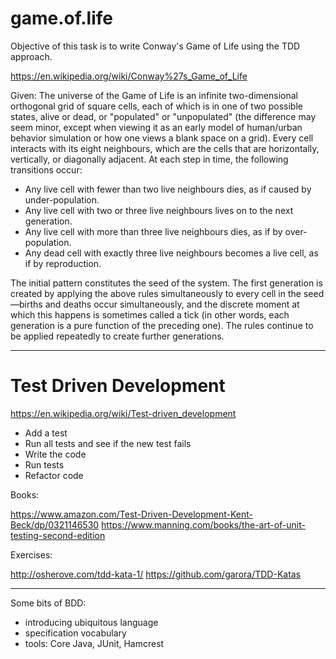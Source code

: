 # game.of.life
Objective of this task is to write Conway's Game of Life using the TDD approach.

https://en.wikipedia.org/wiki/Conway%27s_Game_of_Life

Given:
The universe of the Game of Life is an infinite two-dimensional orthogonal grid of square cells, each of which is in one of two possible states, alive or dead, or "populated" or "unpopulated" (the difference may seem minor, except when viewing it as an early model of human/urban behavior simulation or how one views a blank space on a grid). Every cell interacts with its eight neighbours, which are the cells that are horizontally, vertically, or diagonally adjacent. At each step in time, the following transitions occur:

* Any live cell with fewer than two live neighbours dies, as if caused by under-population.
* Any live cell with two or three live neighbours lives on to the next generation.
* Any live cell with more than three live neighbours dies, as if by over-population.
* Any dead cell with exactly three live neighbours becomes a live cell, as if by reproduction.

The initial pattern constitutes the seed of the system. The first generation is created by applying the above rules simultaneously to every cell in the seed—births and deaths occur simultaneously, and the discrete moment at which this happens is sometimes called a tick (in other words, each generation is a pure function of the preceding one). The rules continue to be applied repeatedly to create further generations.

---

# Test Driven Development

https://en.wikipedia.org/wiki/Test-driven_development

* Add a test
* Run all tests and see if the new test fails
* Write the code
* Run tests
* Refactor code

Books:

https://www.amazon.com/Test-Driven-Development-Kent-Beck/dp/0321146530
https://www.manning.com/books/the-art-of-unit-testing-second-edition

Exercises:

http://osherove.com/tdd-kata-1/
https://github.com/garora/TDD-Katas

---

Some bits of BDD:
* introducing ubiquitous language
* specification vocabulary
* tools: Core Java, JUnit, Hamcrest